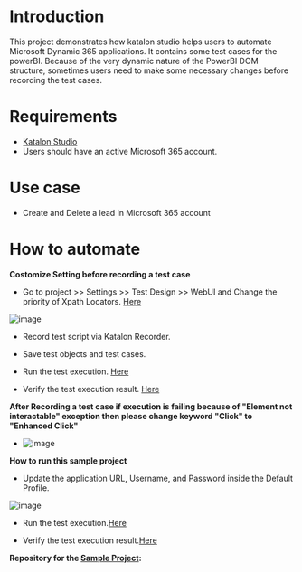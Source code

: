 
# Introduction

This project demonstrates how katalon studio helps users to automate Microsoft Dynamic 365 applications. It contains some test cases for the powerBI. Because of the very dynamic nature of the PowerBI DOM structure, sometimes users need to make some necessary changes before recording the test cases.

# Requirements

* [Katalon Studio][KS]
* Users should have an active Microsoft 365 account.

# Use case

* Create and Delete a lead in Microsoft 365 account


# How to automate

**Costomize Setting before recording a test case**

* Go to project >> Settings >> Test Design >> WebUI and Change the priority of Xpath Locators. [Here][1]

![image](https://user-images.githubusercontent.com/84115288/214218084-b99e47c5-be63-49ad-89c2-fb4bcbcebb83.png)


* Record test script via Katalon Recorder.

* Save test objects and test cases.

* Run the test execution. [Here][2]

* Verify the test execution result. [Here][3]

**After Recording a test case if execution is failing because of "Element not interactable" exception then please change keyword "Click" to "Enhanced Click"**

* ![image](https://user-images.githubusercontent.com/84115288/215332439-3e64dd51-bb71-492f-abe3-63417d912e51.png)


**How to run this sample project**

* Update the application URL, Username, and Password inside the Default Profile.

![image](https://user-images.githubusercontent.com/84115288/215332701-03403257-b0cd-4627-b9b4-48f805b538c8.png)


* Run the test execution.[Here][2]

* Verify the test execution result.[Here][3]


**Repository for the [Sample Project][SP]:**

[SP]: <https://github.com/katalon-studio-samples/katalon-microsoft365-sample.git> "Sample Project"

[KS]: <https://docs.katalon.com/docs/get-started/katalon-studio-installation/install-katalon-studio-on-macoswindows#download-katalon-studio> "Katalon Studio"
[1]: <https://docs.katalon.com/docs/maintain/self-healing-tests-in-katalon-studio#configure-test-design> "Here"

[2]: <https://docs.katalon.com/docs/execute/execute-tests-with-katalon-studio/execute-tests-with-katalon-studio-overview#ariaid-title1> "Here"
[3]: <https://docs.katalon.com/docs/analyze/reports/view-test-reports/view-test-reports-in-katalon-testops/view-test-results-and-execution-logs-in-katalon-testops#ariaid-title1> "Here"
